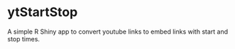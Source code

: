 # ytStartStop
A simple R Shiny app to convert youtube links to embed links with start and stop times.
